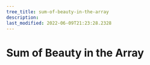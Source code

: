 ```yaml
---
tree_title: sum-of-beauty-in-the-array
description: 
last_modified: 2022-06-09T21:23:28.2328
---
```


# Sum of Beauty in the Array
